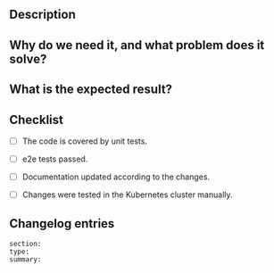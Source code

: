 ## Description
<!---
  Describe your changes with technical details.
-->


## Why do we need it, and what problem does it solve?
<!---
  Tell a story about the problem we've faced, why we've decided to fix it
  and what effect users will get after merging. Add links if applicable.
-->


## What is the expected result?
<!---
  Describe steps to reproduce the expected result.
  What ACTION(s) to take to ensure the problem is gone.
-->


## Checklist
- [ ] The code is covered by unit tests.
- [ ] e2e tests passed.
- [ ] Documentation updated according to the changes.
- [ ] Changes were tested in the Kubernetes cluster manually.


## Changelog entries
<!---
  Add one or more changelog entries to present your changes to end users.

  Changelog entry fields description:
  - `section` - a project scope in the kebab-case (See CONTRIBUTING.md#scope for the list).
  - `type` - one of the following: fix, feature, chore
  - `summary` - a ONE-LINE description on how change affects users.
  - `impact_level` - Optional field: set to 'low' to exclude entry from changelog.
  - `impact` - Optional field: multiline message on what user should know in the first place, i.e. restarts, breaking changes, deprecated fields, etc. Requires `impact_level: high`.

  /!\ See CONTRIBUTING.md for more details. /!\

  Example 1. Significant message at the beginning of the changelog:

section: disks
type: feat
summary: "Disks serials are based on uid now."
impact_level: high
impact: |
  Disk serial is now uid-based.

  Using /dev/disk/by-serial/ is not supported anymore.


  Example 2. Chore change (not in the Changelog):

section: ci
type: chore
summary: "Update checkout and github-script action versions."
impact_level: low


  Example 3. Regular entry in the Changelog:

section: vm
type: feature
summary: "virtualMachineClassName field is now required."

-->

```changes
section: 
type: 
summary: 
```

